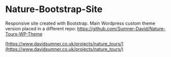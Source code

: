 # Nature-Bootstrap-Site
Responsive site created with Bootstrap. Main Wordpress custom theme version placed in a different repo:
https://github.com/Sumner-David/Nature-Tours-WP-Theme


[https://www.davidsumner.co.uk/projects/nature_tours/](https://www.davidsumner.co.uk/projects/nature_tours/)
